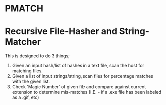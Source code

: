 # PMATCH
# Recursive File-Hasher and String-Matcher


This is designed to do 3 things;

1. Given an input hash/list of hashes in a text file, scan the host for matching files.
2. Given a list of input strings/string, scan files for percentage matches with the given list.
3. Check 'Magic Number' of given file and compare against current extension to determine mis-matches (I.E. - if a .exe file has been labeled as a .gif, etc)
